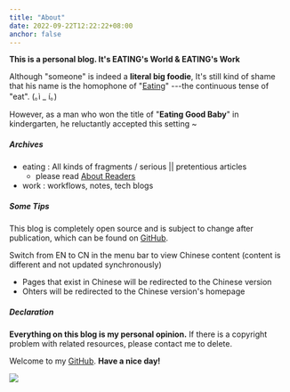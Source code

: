```yaml
---
title: "About"
date: 2022-09-22T12:22:22+08:00
anchor: false
---
```


**This is a personal blog. It's EATING's World & EATING's Work**

Although "someone" is indeed a **literal big foodie**, It's still kind of shame that his name is the homophone of  "<u>Eating</u>" ---the continuous tense of "eat".   (｡ì _ í｡)

However, as a man who won the title of "**Eating Good Baby**" in kindergarten, he reluctantly accepted this setting ~

##### Archives
- eating : All kinds of fragments / serious || pretentious articles
	- please read [About Readers](https://www.eating.work/en/eating/about-readers/)
- work : workflows, notes, tech blogs

##### Some Tips
 This blog is completely open source and is subject to change after publication, which can be found on [GitHub](https://github.com/AlexLiu2022/blog).

Switch from EN to CN in the menu bar to view Chinese content (content is different and not updated synchronously)

- Pages that exist in Chinese  will be redirected to the Chinese version
- Ohters will be redirected to the Chinese version's homepage


##### Declaration

**Everything on this blog is my personal opinion.** If there is a copyright problem with related resources, please contact me to delete.<br>

Welcome to my [GitHub](https://github.com/AlexLiu2022). **Have a nice day!**

![](https://gcore.jsdelivr.net/gh/AlexLiu2022/resources/img/cloud.jpg)
<style>
h1{
  margin: 0 !important;
}
</style>